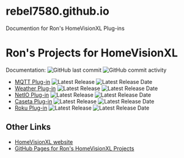 # rebel7580.github.io
Documention for Ron's HomeVisionXL Plug-ins
# Ron's Projects for HomeVisionXL

Documentation: ![GitHub last commit](https://img.shields.io/github/last-commit/rebel7580/rebel7580.github.io?style=plastic)
![GitHub commit activity](https://img.shields.io/github/commit-activity/m/rebel7580/rebel7580.github.io?style=plastic)
* [MQTT Plug-in](/MQTT/MQTT_index.md)              ![Latest Release](https://img.shields.io/github/v/release/rebel7580/MQTT-Plug-in-For-HomeVisionXL?label=Release&style=plastic) ![Latest Release Date](https://img.shields.io/github/release-date/rebel7580/MQTT-Plug-in-For-HomeVisionXL?label=Latest%20Release%20Date&style=plastic)
* [Weather Plug-in](/Wx/Wx_index)               ![Latest Release](https://img.shields.io/github/v/release/rebel7580/Weather-Plug-in-For-HomeVisionXL?label=Release&style=plastic) ![Latest Release Date](https://img.shields.io/github/release-date/rebel7580/Weather-Plug-in-For-HomeVisionXL?label=Latest%20Release%20Date&style=plastic)
* [NetIO Plug-in](/NetIO/NetIO_index)           ![Latest Release](https://img.shields.io/badge/Release-3.2-blue?style=plastic) ![Latest Release Date](https://img.shields.io/badge/Latest%20Release%20Date-30%20Apr%202016-green?style=plastic)
* [Caseta Plug-in](/Caseta/Caseta_index)        ![Latest Release](https://img.shields.io/github/v/release/rebel7580/Lutron-Caseta-Plugin-for-HomeVisionXL?label=Release&style=plastic)
![Latest Release Date](https://img.shields.io/github/release-date/rebel7580/Lutron-Caseta-Plugin-for-HomeVisionXL?label=Latest%20Release%20Date&style=plastic)
* [Roku Plug-in](/Roku/Roku_index)              ![Latest Release](https://img.shields.io/github/v/release/rebel7580/Roku-Plug-in-For-HomeVisionXL?label=Release&style=plastic) ![Latest Release Date](https://img.shields.io/github/release-date/rebel7580/Roku-Plug-in-For-HomeVisionXL?label=Latest%20Release%20Date&style=plastic)

## Other Links
* [HomeVisionXL website](http://hv.tclcode.com)
* [GitHub Pages for Ron's HomeVisionXL Projects](https://github.com/rebel7580)
